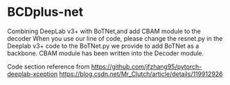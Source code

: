 # BCDplus-net
Combining DeepLab v3+ with BoTNet,and add CBAM module to the decoder
When you use our line of code, please change the resnet.py in the Deeplab v3+ code to the BoTNet.py we provide to add BoTNet as a backbone.
CBAM module has been written into the Decoder module.

Code section reference from
https://github.com/jfzhang95/pytorch-deeplab-xception
https://blog.csdn.net/Mr_Clutch/article/details/119912926
